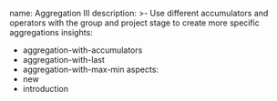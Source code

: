 name: Aggregation III
description: >-
  Use different accumulators and operators with the group and project stage to
  create more specific aggregations
insights:
  - aggregation-with-accumulators
  - aggregation-with-last
  - aggregation-with-max-min
aspects:
  - new
  - introduction
 
